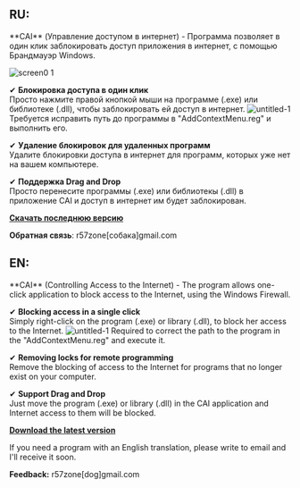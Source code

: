 <h2>RU:</h2>
**CAI** (Управление доступом в интернет) - Программа позволяет в один клик заблокировать доступ приложения в интернет, с помощью Брандмауэр Windows.

![screen0 1](https://cloud.githubusercontent.com/assets/9499881/7240270/dd2a5c1c-e7c0-11e4-9c32-75e6a10c6190.png)

✔ **Блокировка доступа в один клик**<br>
Просто нажмите правой кнопкой мыши на программе (.exe) или библиотеке (.dll), чтобы заблокировать ей доступ в интернет.
![untitled-1](https://cloud.githubusercontent.com/assets/9499881/7240423/df90ee5c-e7c1-11e4-959c-e07bb1b97d4d.png)
Требуется исправить путь до программы в "AddContextMenu.reg" и выполнить его.

✔ **Удаление блокировок для удаленных программ**<br>
Удалите блокировки доступа в интернет для программ, которых уже нет на вашем компьютере.

✔ **Поддержка Drag and Drop**<br>
Просто перенесите программы (.exe) или библиотекы (.dll) в приложение CAI и доступ в интернет им будет заблокирован.

**[Скачать последнюю версию](https://github.com/r57zone/CAI/releases)**

**Обратная связь**: r57zone[собака]gmail.com

<h2>EN:</h2>
**CAI** (Controlling Access to the Internet) - The program allows one-click application to block access to the Internet, using the Windows Firewall.

✔ **Blocking access in a single click**<br>
Simply right-click on the program (.exe) or library (.dll), to block her access to the Internet.
![untitled-1](https://cloud.githubusercontent.com/assets/9499881/7240423/df90ee5c-e7c1-11e4-959c-e07bb1b97d4d.png)
Required to correct the path to the program in the "AddContextMenu.reg" and execute it.

✔ **Removing locks for remote programming**<br>
Remove the blocking of access to the Internet for programs that no longer exist on your computer.

✔ **Support Drag and Drop**<br>
Just move the program (.exe) or library (.dll) in the CAI application and Internet access to them will be blocked.

**[Download the latest version](https://github.com/r57zone/CAI/releases)**

If you need a program with an English translation, please write to email and I'll receive it soon.

**Feedback:** r57zone[dog]gmail.com
